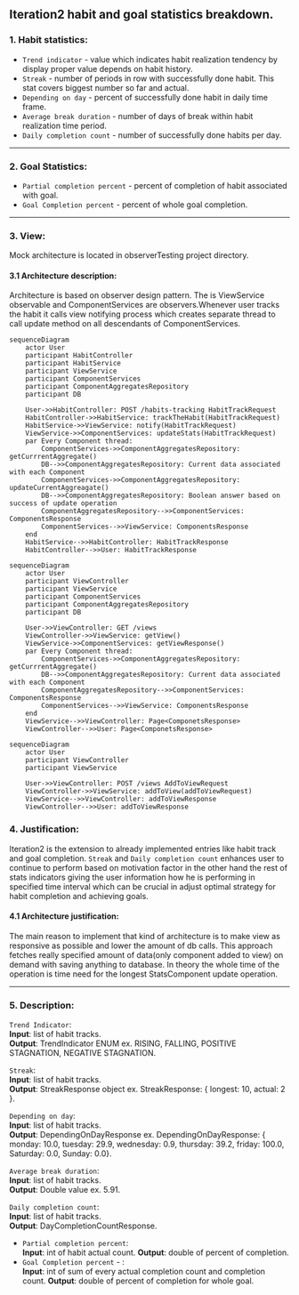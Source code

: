 ## Iteration2 habit and goal statistics breakdown.

### 1. Habit statistics:
* `Trend indicator` - value which indicates habit realization tendency by display proper value depends on habit history.
* `Streak` - number of periods in row with successfully done habit. This stat covers biggest number so far and actual.
* `Depending on day` - percent of successfully done habit in daily time frame.
* `Average break duration` - number of days of break within habit realization time period.
* `Daily completion count` - number of successfully done habits per day.
***
### 2. Goal Statistics:
* `Partial completion percent` - percent of completion of habit associated with goal.
* `Goal Completion percent` - percent of whole goal completion.
***
### 3. View:
Mock architecture is located in observerTesting project directory. 
#### 3.1 Architecture description:
Architecture is based on observer design pattern. The is ViewService observable and ComponentServices are observers.Whenever user tracks the habit it calls view 
notifying process which creates separate thread to call update method on all descendants of ComponentServices. 

```mermaid
sequenceDiagram
    actor User
    participant HabitController
    participant HabitService
    participant ViewService
    participant ComponentServices
    participant ComponentAggregatesRepository
    participant DB

    User->>HabitController: POST /habits-tracking HabitTrackRequest
    HabitController->>HabitService: trackTheHabit(HabitTrackRequest)
    HabitService->>ViewService: notify(HabitTrackRequest)
    ViewService->>ComponentServices: updateStats(HabitTrackRequest)
    par Every Component thread: 
        ComponentServices->>ComponentAggregatesRepository: getCurrrentAggregate()
        DB-->>ComponentAggregatesRepository: Current data associated with each Component
        ComponentServices->>ComponentAggregatesRepository: updateCurrentAggreagate()
        DB-->>ComponentAggregatesRepository: Boolean answer based on success of update operation
        ComponentAggregatesRepository-->>ComponentServices: ComponentsResponse
        ComponentServices-->>ViewService: ComponentsResponse
    end
    HabitService-->>HabitController: HabitTrackResponse
    HabitController-->>User: HabitTrackResponse  
```
```mermaid
sequenceDiagram
    actor User
    participant ViewController
    participant ViewService
    participant ComponentServices
    participant ComponentAggregatesRepository
    participant DB

    User->>ViewController: GET /views
    ViewController->>ViewService: getView()
    ViewService->>ComponentServices: getViewResponse()
    par Every Component thread: 
        ComponentServices->>ComponentAggregatesRepository: getCurrrentAggregate()
        DB-->>ComponentAggregatesRepository: Current data associated with each Component
        ComponentAggregatesRepository-->>ComponentServices: ComponentsResponse
        ComponentServices-->>ViewService: ComponentsResponse
    end
    ViewService-->>ViewController: Page<ComponetsResponse>
    ViewController-->>User: Page<ComponetsResponse>
```
```mermaid
sequenceDiagram
    actor User
    participant ViewController
    participant ViewService

    User->>ViewController: POST /views AddToViewRequest
    ViewController->>ViewService: addToView(addToViewRequest)
    ViewService-->>ViewController: addToViewResponse
    ViewController-->>User: addToViewResponse
```


### 4. Justification:
Iteration2 is the extension to already implemented entries like habit track and goal completion.  `Streak` and `Daily completion count` enhances user to continue to perform based on motivation factor in the other hand the rest of stats indicators giving the user information how he is performing
in specified time interval which can be crucial in adjust optimal strategy for habit completion and achieving goals. 

#### 4.1 Architecture justification:
The main reason to implement that kind of architecture is to make view as responsive as possible and lower the amount of db calls. This approach fetches really specified amount of data(only component added to view) on demand with saving anything to database. In theory the whole time of the operation is time need for the longest StatsComponent update operation.
*** 
### 5. Description:
`Trend Indicator`: <br>
**Input**: list of habit tracks. <br> 
**Output**: TrendIndicator ENUM ex. RISING, FALLING, POSITIVE STAGNATION, NEGATIVE STAGNATION.

`Streak`:<br>
**Input**: list of habit tracks. <br>
**Output**: StreakResponse object  ex. StreakResponse: { longest: 10, actual: 2 }.

`Depending on day`: <br>
**Input**: list of habit tracks. <br>
**Output**: DependingOnDayResponse ex.  DependingOnDayResponse: { monday: 10.0, tuesday: 29.9, wednesday: 0.9, thursday: 39.2, friday: 100.0, Saturday: 0.0, Sunday: 0.0}.

`Average break duration`: <br>
**Input**: list of habit tracks. <br>
**Output**: Double value ex. 5.91.

`Daily completion count`: <br>
**Input**: list of habit tracks. <br>
**Output**: DayCompletionCountResponse.

* `Partial completion percent`: <br>
**Input**: int of habit actual count.
**Output**: double of percent of completion. 
* `Goal Completion percent` - : <br>
**Input**: int of sum of every actual completion count and completion count.
**Output**: double of percent of completion for whole goal.

